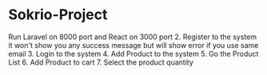 # Sokrio-Project
Run Laravel on 8000 port and React on 3000 port 
2. Register to the system it won't show you any success message but will show error if you use same email
3. Login to the system
4. Add Product to the system
5. Go the Product List 
6. Add Product to cart 
7. Select the product quantity
